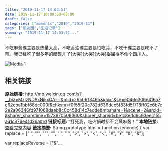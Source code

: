 ```yaml
---
title: "2019-11-17 14:03:51"
date: 2019-11-17T10:00:00+08:00
draft: false
categories: ["moments","2019","2019-11"]
tags: ["朋友圈","生活记录"]
summary: "2019-11-17 14:03:51..."
---
```


不吃麻酱碟主要是热量太高，不吃香油碟主要是怕吃蒜，不吃干碟主要是吃不了辣。我已经吃了很多年的醋碟儿了[大哭][大哭][大哭]委屈得不像个四川人。

![Media 1](/Moments/photos/2019-11-17/201911171403510.jpg)

## 相关链接

**原始链接:** http://mp.weixin.qq.com/s?__biz=MzIzNDAxNjkxOA==&mid=2650613465&idx=1&sn=e046e306e416a7e62eba1bbf68dc000f&chksm=f0f55f20c782d636dec5f83fd5f716ff02c6b7c2e2a06346fd971068daeb8c0c458d14c7edde&mpshare=1&scene=2&srcid=&sharer_sharetime=1573970509360&sharer_shareid=be1c8edd6c93eec155a61c876e41d26a#rd
**链接标题:** “打死我，吃火锅时都不会蘸麻酱！”
**本地链接:** [查看完整内容](/link_content/2019/11/2019-11-17/link_content/)
**链接摘要:** String.prototype.html = function (encode) {
  var replace = ["&#39;", "'", "&quot;", '"', "&nbsp;", " ", "&gt;", ">", "&lt;", "<", "&yen;", "¥", "&amp;", "&"];
 
 
 
 
 
  
  var replaceReverse = ["&"...

